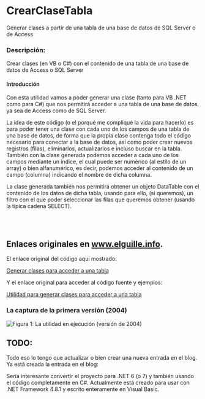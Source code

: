 # CrearClaseTabla
Generar clases a partir de una tabla de una base de datos de SQL Server o de Access
 
### Descripción:
Crear clases (en VB o C#) con el contenido de una tabla de una base de datos de Access o SQL Server

#### Introducción

Con esta utilidad vamos a poder generar una clase (tanto para VB .NET como para C#) que nos permitirá acceder a una tabla de una base de datos ya sea de Access como de SQL Server.

La idea de este código (o el porqué me compliqué la vida para hacerlo) es para poder tener una clase con cada uno de los campos de una tabla de una base de datos, de forma que la propia clase contenga todo el código necesario para conectar a la base de datos, así como poder crear nuevos registros (filas), eliminarlos, actualizarlos e incluso buscar en la tabla. También con la clase generada podemos acceder a cada uno de los campos mediante un índice, el cual puede ser numérico (al estilo de un array) o bien alfanumérico, es decir, podemos acceder al contenido de un campo (columna) indicando el nombre de dicha columna.

La clase generada también nos permitirá obtener un objeto DataTable con el contenido de los datos de dicha tabla, usando para ello, (si queremos), un filtro con el que poder seleccionar las filas que queremos obtener (usando la típica cadena SELECT).

<br>
<br>

## Enlaces originales en www.elguille.info.
 
El enlace original del código aquí mostrado:
 
[Generar clases para acceder a una tabla](https://www.elguille.info/net/adonet/crearclases/crearClases.asp)
 
Y el enlace original para acceder al código fuente y ejemplos:
 
[Utilidad para generar clases para acceder a una tabla](https://www.elguille.info/NEt/adonet/crearclases/crearclases_prog.htm)


### La captura de la primera versión (2004)

![Figura 1: La utilidad en ejecución (versión de 2004)](https://www.elguille.info/NEt/adonet/crearclases/crearClases01.png)

## TODO:
Todo eso lo tengo que actualizar o bien crear una nueva entrada en el blog.
Ya está creada la entrada en el blog:


Sería interesante convertir el proyecto para .NET 6 (o 7) y también usando el código completamente en C#.
Actualmente está creado para usar con .NET Framework 4.8.1 y escrito enteramente en Visual Basic.


 
